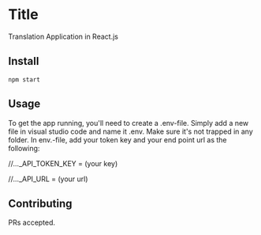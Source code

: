 
# Title
Translation Application in React.js
## Install


``npm start`` 
## Usage
To get the app running, you'll need to create a .env-file. Simply add a new file in visual studio code and name it .env. Make sure it's not trapped in any folder. In env.-file, add your token key and your end point url as the following:

//..._API_TOKEN_KEY = (your key)
  
//..._API_URL = (your url)

## Contributing

PRs accepted.
